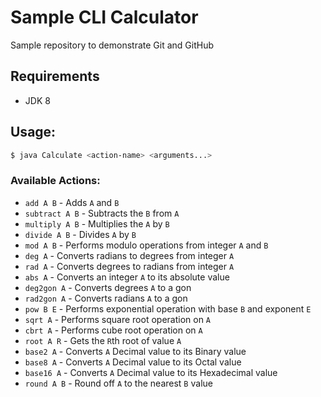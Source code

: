 # Sample CLI Calculator
Sample repository to demonstrate Git and GitHub

## Requirements
- JDK 8

## Usage:
```bash
$ java Calculate <action-name> <arguments...>
```

### Available Actions:
- `add A B` - Adds `A` and `B`
- `subtract A B` - Subtracts the `B` from `A`
- `multiply A B` - Multiplies the `A` by `B`
- `divide A B` - Divides `A` by `B`
- `mod A B` - Performs modulo operations from integer `A` and `B`
- `deg A` - Converts radians to degrees from integer `A`
- `rad A` - Converts degrees to radians from integer `A`
- `abs A` - Converts an integer `A` to its absolute value
- `deg2gon A` - Converts degrees `A` to a gon
- `rad2gon A` - Converts radians `A` to a gon
- `pow B E` - Performs exponential operation with base `B` and exponent `E`
- `sqrt A` - Performs square root operation on `A`
- `cbrt A` - Performs cube root operation on `A`
- `root A R` - Gets the `R`th root of value `A`
- `base2 A` - Converts `A` Decimal value to its Binary value
- `base8 A` - Converts `A` Decimal value to its Octal value
- `base16 A` - Converts `A` Decimal value to its Hexadecimal value
- `round A B` - Round off `A` to the nearest `B` value
